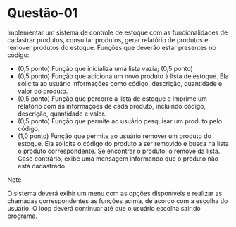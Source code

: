 # Questão-01

Implementar um sistema de controle de estoque com as funcionalidades de cadastrar produtos, consultar produtos, gerar relatório de produtos e remover produtos do estoque. 
Funções que deverão estar presentes no código:

- (0,5 ponto) Função que inicializa uma lista vazia; (0,5 ponto)
- (0,5 ponto) Função que adiciona um novo produto à lista de estoque. Ela solicita ao usuário informações como código, descrição, quantidade e valor do produto. 
- (0,5 ponto) Função que percorre a lista de estoque e imprime um relatório com as informações de cada produto, incluindo código, descrição, quantidade e valor. 
- (0,5 ponto) Função que permite ao usuário pesquisar um produto pelo código. 
- (1,0 ponto) Função que permite ao usuário remover um produto do estoque. Ela solicita o código do produto a ser removido e busca na lista o produto correspondente. Se encontrar o produto, o remove da lista. Caso contrário, exibe uma mensagem informando que o produto não está cadastrado. 

>[!NOTE]
> O sistema deverá exibir um menu com as opções disponíveis e realizar as chamadas correspondentes às funções acima, de acordo com a escolha do usuário. 
O loop deverá continuar até que o usuário escolha sair do programa.




